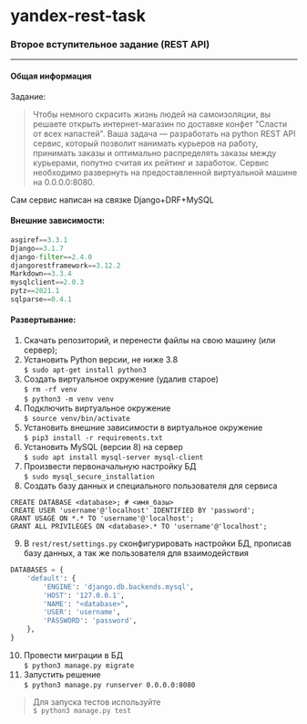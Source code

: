 # yandex-rest-task
### Второе вступительное задание (REST API)
***
#### Общая информация
Задание:
>Чтобы немного скрасить жизнь людей на самоизоляции, вы решаете открыть интернет-магазин по доставке конфет "Сласти от всех напастей".
Ваша задача — разработать на python REST API сервис, который позволит нанимать курьеров на работу, принимать заказы и оптимально распределять заказы между курьерами, попутно считая их рейтинг и заработок.
Сервис необходимо развернуть на предоставленной виртуальной машине на 0.0.0.0:8080.  

Cам сервис написан на связке Django+DRF+MySQL
#### Внешние зависимости: 
```python
asgiref==3.3.1
Django==3.1.7
django-filter==2.4.0
djangorestframework==3.12.2
Markdown==3.3.4
mysqlclient==2.0.3
pytz==2021.1
sqlparse==0.4.1
```
#### Развертывание:
1. Скачать репозиторий, и перенести файлы на свою машину (или сервер);
2. Установить Python версии, не ниже 3.8  
``$ sudo apt-get install python3``
3. Создать виртуальное окружение (удалив старое)  
``$ rm -rf venv``  
``$ python3 -m venv venv`` 
4. Подключить виртуальное окружение  
``$ source venv/bin/activate``   
5. Установить внешние зависимости в виртуальное окружение  
``$ pip3 install -r requirements.txt``
6. Установить MySQL (версии 8) на сервер  
``$ sudo apt install mysql-server mysql-client``
7. Произвести первоначальную настройку БД  
``$ sudo mysql_secure_installation``  
8. Создать базу данных и специального пользователя для сервиса  
```mysql
CREATE DATABASE <database>; # <имя_базы>
CREATE USER 'username'@'localhost' IDENTIFIED BY 'password';
GRANT USAGE ON *.* TO 'username'@'localhost';
GRANT ALL PRIVILEGES ON <database>.* TO 'username'@'localhost';
```
9. В `rest/rest/settings.py` сконфигурировать настройки БД, прописав базу данных, а так же пользователя для взаимодействия
```python
DATABASES = {
    'default': {
        'ENGINE': 'django.db.backends.mysql',
        'HOST': '127.0.0.1',
        'NAME': "<database>",
        'USER': 'username',
        'PASSWORD': 'password',
    },
}
```
10. Провести миграции в БД  
``$ python3 manage.py migrate``
11. Запустить решение  
``$ python3 manage.py runserver 0.0.0.0:8080``
>Для запуска тестов используйте    
``$ python3 manage.py test``





